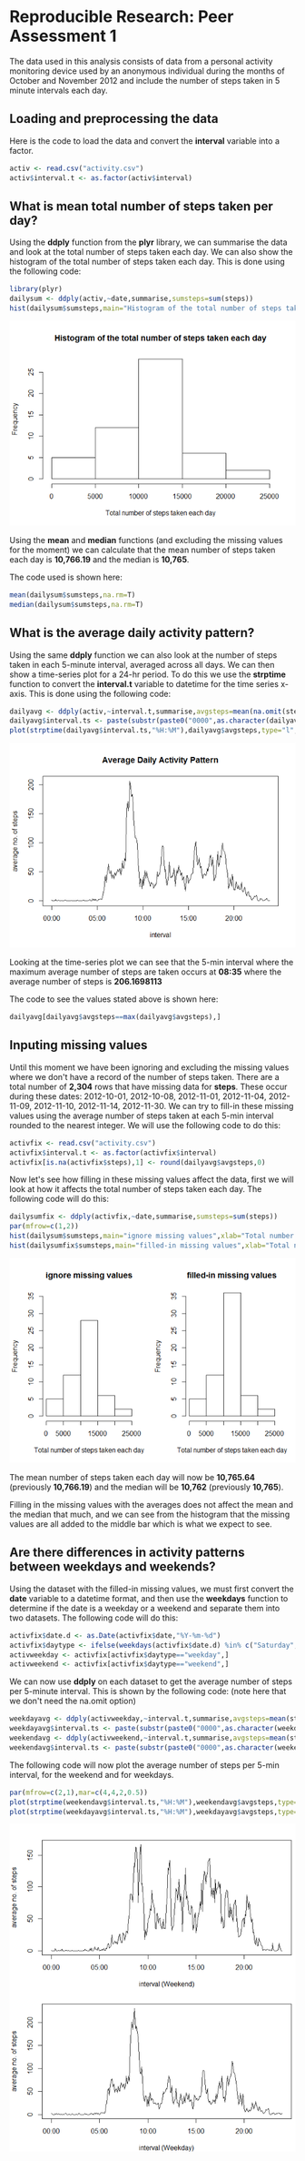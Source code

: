 # Reproducible Research: Peer Assessment 1

The data used in this analysis consists of data from a personal activity monitoring device used by an anonymous individual during the months of October and November 2012 and include the number of steps taken in 5 minute intervals each day.

## Loading and preprocessing the data

Here is the code to load the data and convert the **interval** variable into a factor.


```r
activ <- read.csv("activity.csv")
activ$interval.t <- as.factor(activ$interval)
```

## What is mean total number of steps taken per day?

Using the __ddply__ function from the __plyr__ library, we can summarise the data and look at the total number of steps taken each day. We can also show the histogram of the total number of steps taken each day. This is done using the following code:


```r
library(plyr)
dailysum <- ddply(activ,~date,summarise,sumsteps=sum(steps))
hist(dailysum$sumsteps,main="Histogram of the total number of steps taken each day",xlab="Total number of steps taken each day")
```

![](PA1_template_files/figure-html/unnamed-chunk-2-1.png) 

Using the __mean__ and __median__ functions (and excluding the missing values for the moment) we can calculate that the mean number of steps taken each day is **10,766.19** and the median is **10,765**.

The code used is shown here:

```r
mean(dailysum$sumsteps,na.rm=T)
median(dailysum$sumsteps,na.rm=T)
```

## What is the average daily activity pattern?

Using the same __ddply__ function we can also look at the number of steps taken in each 5-minute interval, averaged across all days. We can then show a time-series plot for a 24-hr period. To do this we use the __strptime__ function to convert the **interval.t** variable to datetime for the time series x-axis. This is done using the following code:


```r
dailyavg <- ddply(activ,~interval.t,summarise,avgsteps=mean(na.omit(steps)))
dailyavg$interval.ts <- paste(substr(paste0("0000",as.character(dailyavg$interval.t)),nchar(as.character(dailyavg$interval.t))+1,nchar(as.character(dailyavg$interval.t))+2),substr(paste0("0000",as.character(dailyavg$interval.t)),nchar(as.character(dailyavg$interval.t))+3,nchar(as.character(dailyavg$interval.t))+4),sep=":")
plot(strptime(dailyavg$interval.ts,"%H:%M"),dailyavg$avgsteps,type="l",main="Average Daily Activity Pattern",xlab = "interval",ylab = "average no. of steps")
```

![](PA1_template_files/figure-html/unnamed-chunk-4-1.png) 

Looking at the time-series plot we can see that the 5-min interval where the maximum average number of steps are taken occurs at **08:35** where the average number of steps is **206.1698113**

The code to see the values stated above is shown here:


```r
dailyavg[dailyavg$avgsteps==max(dailyavg$avgsteps),]
```

## Inputing missing values

Until this moment we have been ignoring and excluding the missing values where we don't have a record of the number of steps taken. There are a total number of **2,304** rows that have missing data for **steps**. These occur during these dates: 2012-10-01, 2012-10-08, 2012-11-01, 2012-11-04, 2012-11-09, 2012-11-10, 2012-11-14, 2012-11-30. We can try to fill-in these missing values using the average number of steps taken at each 5-min interval rounded to the nearest integer. We will use the following code to do this:


```r
activfix <- read.csv("activity.csv")
activfix$interval.t <- as.factor(activfix$interval)
activfix[is.na(activfix$steps),1] <- round(dailyavg$avgsteps,0)
```

Now let's see how filling in these missing values affect the data, first we will look at how it affects the total number of steps taken each day. The following code will do this:


```r
dailysumfix <- ddply(activfix,~date,summarise,sumsteps=sum(steps))
par(mfrow=c(1,2))
hist(dailysum$sumsteps,main="ignore missing values",xlab="Total number of steps taken each day",ylim=c(0,35))
hist(dailysumfix$sumsteps,main="filled-in missing values",xlab="Total number of steps taken each day",ylim=c(0,35))
```

![](PA1_template_files/figure-html/unnamed-chunk-7-1.png) 

The mean number of steps taken each day will now be **10,765.64** (previously **10,766.19**) and the median will be **10,762** (previously **10,765**).

Filling in the missing values with the averages does not affect the mean and the median that much, and we can see from the histogram that the missing values are all added to the middle bar which is what we expect to see.

## Are there differences in activity patterns between weekdays and weekends?

Using the dataset with the filled-in missing values, we must first convert the **date** variable to a datetime format, and then use the __weekdays__ function to determine if the date is a weekday or a weekend and separate them into two datasets. The following code will do this:


```r
activfix$date.d <- as.Date(activfix$date,"%Y-%m-%d")
activfix$daytype <- ifelse(weekdays(activfix$date.d) %in% c("Saturday","Sunday"),"weekend","weekday")
activweekday <- activfix[activfix$daytype=="weekday",]
activweekend <- activfix[activfix$daytype=="weekend",]
```

We can now use __ddply__ on each dataset to get the average number of steps per 5-minute interval. This is shown by the following code: (note here that we don't need the na.omit option)


```r
weekdayavg <- ddply(activweekday,~interval.t,summarise,avgsteps=mean(steps))
weekdayavg$interval.ts <- paste(substr(paste0("0000",as.character(weekdayavg$interval.t)),nchar(as.character(weekdayavg$interval.t))+1,nchar(as.character(weekdayavg$interval.t))+2),substr(paste0("0000",as.character(weekdayavg$interval.t)),nchar(as.character(weekdayavg$interval.t))+3,nchar(as.character(weekdayavg$interval.t))+4),sep=":")
weekendavg <- ddply(activweekend,~interval.t,summarise,avgsteps=mean(steps))
weekendavg$interval.ts <- paste(substr(paste0("0000",as.character(weekendavg$interval.t)),nchar(as.character(weekendavg$interval.t))+1,nchar(as.character(weekendavg$interval.t))+2),substr(paste0("0000",as.character(weekendavg$interval.t)),nchar(as.character(weekendavg$interval.t))+3,nchar(as.character(weekendavg$interval.t))+4),sep=":")
```

The following code will now plot the average number of steps per 5-min interval, for the weekend and for weekdays.


```r
par(mfrow=c(2,1),mar=c(4,4,2,0.5))
plot(strptime(weekendavg$interval.ts,"%H:%M"),weekendavg$avgsteps,type="l",xlab = "interval (Weekend)",ylab = "average no. of steps")
plot(strptime(weekdayavg$interval.ts,"%H:%M"),weekdayavg$avgsteps,type="l",xlab = "interval (Weekday)",ylab = "average no. of steps")
```

![](PA1_template_files/figure-html/unnamed-chunk-10-1.png) 
